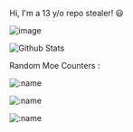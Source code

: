 Hi, I'm a 13 y/o repo stealer! 😃

![image](https://lanyard.cnrad.dev/api/704002391464214548)

![Github Stats](https://github-readme-stats.vercel.app/api?username=vornex-gh&theme=tokyonight)

Random Moe Counters :

![:name](https://count.getloli.com/get/@:vornex-gh?theme=gelbooru)

![:name](https://count.getloli.com/get/@vornex-gh?theme=gelbooru-h)

![:name](https://count.getloli.com/get/@vornex-gh?theme=rule34)
